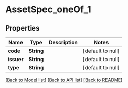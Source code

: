 # AssetSpec_oneOf_1

## Properties

| Name       | Type       | Description | Notes             |
| ---------- | ---------- | ----------- | ----------------- |
| **code**   | **String** |             | [default to null] |
| **issuer** | **String** |             | [default to null] |
| **type**   | **String** |             | [default to null] |

[[Back to Model list]](../README.md#documentation-for-models) [[Back to API list]](../README.md#documentation-for-api-endpoints) [[Back to README]](../README.md)
